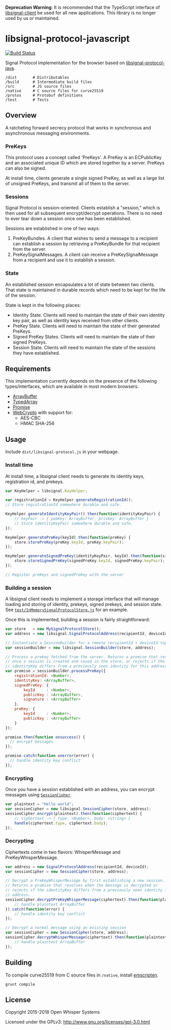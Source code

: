 **Deprecation Warning**: It is recommended that the TypeScript interface of [libsignal-client](https://github.com/signalapp/libsignal-client) be used for all new applications. This library is no longer used by us or maintained.

# libsignal-protocol-javascript

[![Build Status](https://travis-ci.org/signalapp/libsignal-protocol-javascript.svg?branch=master)](https://travis-ci.org/signalapp/libsignal-protocol-javascript)


Signal Protocol implementation for the browser based on
[libsignal-protocol-java](https://github.com/signalapp/libsignal-protocol-java).

```
/dist       # Distributables
/build      # Intermediate build files
/src        # JS source files
/native     # C source files for curve25519
/protos     # Protobuf definitions
/test       # Tests
```

## Overview
A ratcheting forward secrecy protocol that works in synchronous and
asynchronous messaging environments.

### PreKeys

This protocol uses a concept called 'PreKeys'. A PreKey is an ECPublicKey and
an associated unique ID which are stored together by a server. PreKeys can also
be signed.

At install time, clients generate a single signed PreKey, as well as a large
list of unsigned PreKeys, and transmit all of them to the server.

### Sessions

Signal Protocol is session-oriented. Clients establish a "session," which is
then used for all subsequent encrypt/decrypt operations. There is no need to
ever tear down a session once one has been established.

Sessions are established in one of two ways:

1. PreKeyBundles. A client that wishes to send a message to a recipient can
   establish a session by retrieving a PreKeyBundle for that recipient from the
   server.
1. PreKeySignalMessages. A client can receive a PreKeySignalMessage from a
   recipient and use it to establish a session.

### State

An established session encapsulates a lot of state between two clients. That
state is maintained in durable records which need to be kept for the life of
the session.

State is kept in the following places:

* Identity State. Clients will need to maintain the state of their own identity
  key pair, as well as identity keys received from other clients.
* PreKey State. Clients will need to maintain the state of their generated
  PreKeys.
* Signed PreKey States. Clients will need to maintain the state of their signed
  PreKeys.
* Session State. Clients will need to maintain the state of the sessions they
  have established.

## Requirements

This implementation currently depends on the presence of the following
types/interfaces, which are available in most modern browsers.

* [ArrayBuffer](https://developer.mozilla.org/en-US/docs/Web/JavaScript/Reference/Global_Objects/ArrayBuffer)
* [TypedArray](https://developer.mozilla.org/en-US/docs/Web/JavaScript/Reference/Global_Objects/TypedArray)
* [Promise](https://developer.mozilla.org/en-US/docs/Web/JavaScript/Reference/Global_Objects/Promise)
* [WebCrypto](https://developer.mozilla.org/en-US/docs/Web/API/Crypto) with support for:
  - AES-CBC
  - HMAC SHA-256

## Usage

Include `dist/libsignal-protocol.js` in your webpage.

### Install time

At install time, a libsignal client needs to generate its identity keys,
registration id, and prekeys.

```js
var KeyHelper = libsignal.KeyHelper;

var registrationId = KeyHelper.generateRegistrationId();
// Store registrationId somewhere durable and safe.

KeyHelper.generateIdentityKeyPair().then(function(identityKeyPair) {
    // keyPair -> { pubKey: ArrayBuffer, privKey: ArrayBuffer }
    // Store identityKeyPair somewhere durable and safe.
});

KeyHelper.generatePreKey(keyId).then(function(preKey) {
    store.storePreKey(preKey.keyId, preKey.keyPair);
});

KeyHelper.generateSignedPreKey(identityKeyPair, keyId).then(function(signedPreKey) {
    store.storeSignedPreKey(signedPreKey.keyId, signedPreKey.keyPair);
});

// Register preKeys and signedPreKey with the server
```

### Building a session

A libsignal client needs to implement a storage interface that will manage
loading and storing of identity, prekeys, signed prekeys, and session state.
See [`test/InMemorySignalProtocolStore.js`](./test/InMemorySignalProtocolStore.js) for an example.

Once this is implemented, building a session is fairly straightforward:

```js
var store   = new MySignalProtocolStore();
var address = new libsignal.SignalProtocolAddress(recipientId, deviceId);

// Instantiate a SessionBuilder for a remote recipientId + deviceId tuple.
var sessionBuilder = new libsignal.SessionBuilder(store, address);

// Process a prekey fetched from the server. Returns a promise that resolves
// once a session is created and saved in the store, or rejects if the
// identityKey differs from a previously seen identity for this address.
var promise = sessionBuilder.processPreKey({
    registrationId: <Number>,
    identityKey: <ArrayBuffer>,
    signedPreKey: {
        keyId     : <Number>,
        publicKey : <ArrayBuffer>,
        signature : <ArrayBuffer>
    },
    preKey: {
        keyId     : <Number>,
        publicKey : <ArrayBuffer>
    }
});

promise.then(function onsuccess() {
  // encrypt messages
});

promise.catch(function onerror(error) {
  // handle identity key conflict
});
```

### Encrypting

Once you have a session established with an address, you can encrypt messages
using [`SessionCipher`](./src/SessionCipher.js).

```js
var plaintext = "Hello world";
var sessionCipher = new libsignal.SessionCipher(store, address);
sessionCipher.encrypt(plaintext).then(function(ciphertext) {
    // ciphertext -> { type: <Number>, body: <string> }
    handle(ciphertext.type, ciphertext.body);
});
```

### Decrypting

Ciphertexts come in two flavors: WhisperMessage and PreKeyWhisperMessage.

```js
var address = new SignalProtocolAddress(recipientId, deviceId);
var sessionCipher = new SessionCipher(store, address);

// Decrypt a PreKeyWhisperMessage by first establishing a new session.
// Returns a promise that resolves when the message is decrypted or
// rejects if the identityKey differs from a previously seen identity for this
// address.
sessionCipher.decryptPreKeyWhisperMessage(ciphertext).then(function(plaintext) {
    // handle plaintext ArrayBuffer
}).catch(function(error) {
    // handle identity key conflict
});

// Decrypt a normal message using an existing session
var sessionCipher = new SessionCipher(store, address);
sessionCipher.decryptWhisperMessage(ciphertext).then(function(plaintext) {
    // handle plaintext ArrayBuffer
});
```

## Building

To compile curve25519 from C source files in `/native`, install
[emscripten](https://kripken.github.io/emscripten-site/docs/getting_started/downloads.html).

```
grunt compile
```

## License

Copyright 2015-2018 Open Whisper Systems

Licensed under the GPLv3: http://www.gnu.org/licenses/gpl-3.0.html
